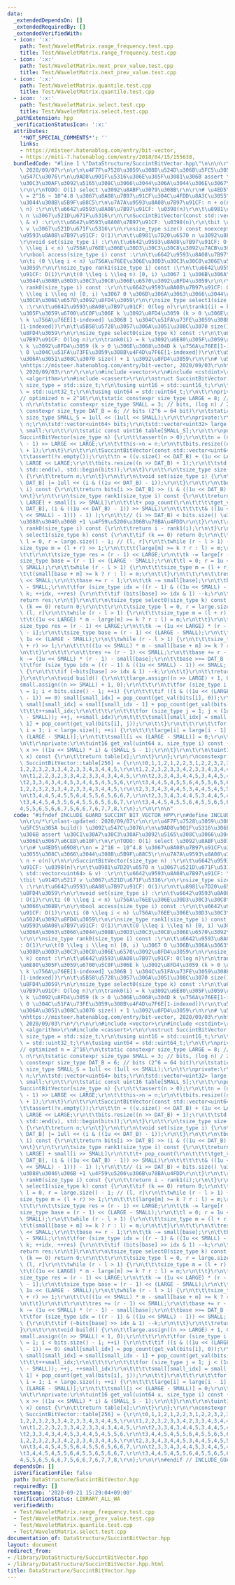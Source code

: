 ```yaml
---
data:
  _extendedDependsOn: []
  _extendedRequiredBy: []
  _extendedVerifiedWith:
  - icon: ':x:'
    path: Test/WaveletMatrix.range_frequency.test.cpp
    title: Test/WaveletMatrix.range_frequency.test.cpp
  - icon: ':x:'
    path: Test/WaveletMatrix.next_prev_value.test.cpp
    title: Test/WaveletMatrix.next_prev_value.test.cpp
  - icon: ':x:'
    path: Test/WaveletMatrix.quantile.test.cpp
    title: Test/WaveletMatrix.quantile.test.cpp
  - icon: ':x:'
    path: Test/WaveletMatrix.select.test.cpp
    title: Test/WaveletMatrix.select.test.cpp
  _pathExtension: hpp
  _verificationStatusIcon: ':x:'
  attributes:
    '*NOT_SPECIAL_COMMENTS*': ''
    links:
    - https://misteer.hatenablog.com/entry/bit-vector,
    - https://miti-7.hatenablog.com/entry/2018/04/15/155638,
  bundledCode: "#line 1 \"DataStructure/SuccintBitVector.hpp\"\n\n\n\r\n/*\r\nlast-updated:\
    \ 2020/09/07\r\n\r\n\u4F7F\u7528\u3059\u308B\u524D\u306B\u5FC5\u305A build() \u3092\
    \u547C\u3076\r\n\u9AD8\u901F\u5316\u306E\u305F\u3081\u306B assert \u30C1\u30A7\
    \u30C3\u30AF\u3092\u5165\u308C\u3066\u3044\u306A\u3044\u306E\u3067\u6CE8\u610F\
    \r\n\r\nTODO: O(1) select \u3092\u8ABF\u3079\u308B\r\n\r\n# \u4ED5\u69D8\r\nn\
    \ = 2^16 ~ 10^4.8 \u3067\u8A08\u7B97\u91CF\u304C\u4FDD\u8A3C\u3055\u308C\u3066\
    \u3044\u308B\u5B9F\u88C5\r\n\u7A7A\u9593\u8A08\u7B97\u91CF: n + o(n)\r\n\r\nSuccintBitVector(size_type\
    \ n) :\r\n\t\u6642\u9593\u8A08\u7B97\u91CF: \u0398(n)\r\n\t\u8981\u7D20\u6570\
    \ n \u3067\u521D\u671F\u5316\r\n\r\nSuccintBitVector(const std::vector<uint64>\
    \ & v) :\r\n\t\u6642\u9593\u8A08\u7B97\u91CF: \u0398(n)\r\n\tbit \u914D\u5217\
    \ v \u3067\u521D\u671F\u5316\r\n\r\nsize_type size() const noexcept :\r\n\t\u6642\
    \u9593\u8A08\u7B97\u91CF: O(1)\r\n\t\u8981\u7D20\u6570 n \u3092\u8FD4\u3059\r\n\
    \r\nvoid set(size_type i) :\r\n\t\u6642\u9593\u8A08\u7B97\u91CF: O(1)\r\n\ti (0\
    \ \\leq i < n) \u756A\u76EE\u306E\u30D3\u30C3\u30C8\u3092\u7ACB\u3066\u308B\r\n\
    \r\nbool access(size_type i) const :\r\n\t\u6642\u9593\u8A08\u7B97\u91CF: O(1)\r\
    \n\ti (0 \\leq i < n) \u756A\u76EE\u306E\u30D3\u30C3\u30C8\u306E\u5024\u3092\u8FD4\
    \u3059\r\n\r\nsize_type rank1(size_type i) const :\r\n\t\u6642\u9593\u8A08\u7B97\
    \u91CF: O(1)\r\n\t(0 \\leq i \\leq n) [0, i) \u3067 1 \u306B\u306A\u3063\u3066\
    \u3044\u308B\u30D3\u30C3\u30C8\u306E\u6570\u3092\u8FD4\u3059\r\n\r\nsize_type\
    \ rank0(size_type i) const :\r\n\t\u6642\u9593\u8A08\u7B97\u91CF: O(1)\r\n\t(0\
    \ \\leq i \\leq n) [0, i) \u3067 0 \u306B\u306A\u3063\u3066\u3044\u308B\u30D3\u30C3\
    \u30C8\u306E\u6570\u3092\u8FD4\u3059\r\n\r\nsize_type select1(size_type k) const\
    \ :\r\n\t\u6642\u9593\u8A08\u7B97\u91CF: O(log n)\r\n\trank1(i) = k \u3092\u6E80\
    \u305F\u3059\u6700\u5C0F\u306E k \u3092\u8FD4\u3059 (k > 0 \u306E\u3068\u304D\
    \ k \u756A\u76EE[1-indexed] \u306B 1 \u304C\u51FA\u73FE\u3059\u308B\u4F4D\u7F6E\
    [1-indexed])\r\n\t\u5B58\u5728\u3057\u306A\u3051\u308C\u3070 size() + 1 \u3092\
    \u8FD4\u3059\r\n\r\nsize_type select0(size_type k) const :\r\n\t\u6642\u9593\u8A08\
    \u7B97\u91CF: O(log n)\r\n\trank0(i) = k \u3092\u6E80\u305F\u3059\u6700\u5C0F\u306E\
    \ k \u3092\u8FD4\u3059 (k > 0 \u306E\u3068\u304D k \u756A\u76EE[1-indexed] \u306B\
    \ 0 \u304C\u51FA\u73FE\u3059\u308B\u4F4D\u7F6E[1-indexed])\r\n\t\u5B58\u5728\u3057\
    \u306A\u3051\u308C\u3070 size() + 1 \u3092\u8FD4\u3059\r\n\r\n# \u53C2\u8003\r\
    \nhttps://misteer.hatenablog.com/entry/bit-vector, 2020/09/03\r\nhttps://miti-7.hatenablog.com/entry/2018/04/15/155638,\
    \ 2020/09/03\r\n*/\r\n\r\n#include <vector>\r\n#include <cstdint>\r\n#include\
    \ <algorithm>\r\n#include <cassert>\r\n\r\nstruct SuccintBitVector {\r\n\tusing\
    \ size_type = std::size_t;\r\n\tusing uint16 = std::uint16_t;\r\n\tusing uint32\
    \ = std::uint32_t;\r\n\tusing uint64 = std::uint64_t;\r\n\t\r\nprivate:\r\n\t\
    // optimized n = 2^16\r\n\tstatic constexpr size_type LARGE = 8; // bits, log^2\
    \ n\r\n\tstatic constexpr size_type SMALL = 3; // bits, (log n) / 2\r\n\tstatic\
    \ constexpr size_type DAT_B = 6; // bits (2^6 = 64 bit)\r\n\tstatic constexpr\
    \ size_type SMALL_S = 1ull << (1ull << SMALL);\r\n\t\r\nprivate:\r\n\tsize_type\
    \ n;\r\n\tstd::vector<uint64> bits;\r\n\tstd::vector<uint32> large;\r\n\tstd::vector<uint16>\
    \ small;\r\n\t\r\n\tstatic const uint16 table[SMALL_S];\r\n\t\r\npublic:\r\n\t\
    SuccintBitVector(size_type n) {\r\n\t\tassert(n > 0);\r\n\t\tn = (n + (1u << LARGE)\
    \ - 1) >> LARGE << LARGE;\r\n\t\tthis->n = n;\r\n\t\tbits.resize((n >> DAT_B)\
    \ + 1);\r\n\t}\r\n\t\r\n\tSuccintBitVector(const std::vector<uint64> & v) {\r\n\
    \t\tassert(!v.empty());\r\n\t\tn = ((v.size() << DAT_B) + (1u << LARGE) - 1) >>\
    \ LARGE << LARGE;\r\n\t\tbits.resize((n >> DAT_B) + 1);\r\n\t\tstd::copy(std::begin(v),\
    \ std::end(v), std::begin(bits));\r\n\t}\r\n\t\r\n\tsize_type size() const noexcept\
    \ {\r\n\t\treturn n;\r\n\t}\r\n\t\r\n\tvoid set(size_type i) {\r\n\t\tbits[i >>\
    \ DAT_B] |= 1ull << (i & ((1u << DAT_B) - 1));\r\n\t}\r\n\t\r\n\tbool access(size_type\
    \ i) const {\r\n\t\treturn bits[i >> DAT_B] >> (i & ((1u << DAT_B) - 1)) & 1;\r\
    \n\t}\r\n\t\r\n\tsize_type rank1(size_type i) const {\r\n\t\treturn large[i >>\
    \ LARGE] + small[i >> SMALL]\r\n\t\t\t+ pop_count(\r\n\t\t\t\tget_val(bits[i >>\
    \ DAT_B], (i & ((1u << DAT_B) - 1)) >> SMALL)\r\n\t\t\t\t\t& ((1u << (i & ((1u\
    \ << SMALL) - 1))) - 1) );\r\n\t\t// (i >> DAT_B) < bits.size() \u3068\u306A\u308B\
    \u3088\u3046\u306B +1 \u4F59\u5206\u306B\u78BA\u4FDD\r\n\t}\r\n\t\r\n\tsize_type\
    \ rank0(size_type i) const {\r\n\t\treturn i - rank1(i);\r\n\t}\r\n\t\r\n\tsize_type\
    \ select1(size_type k) const {\r\n\t\tif (k == 0) return 0;\r\n\t\t\r\n\t\tsize_type\
    \ l = 0, r = large.size() - 1; // (l, r]\r\n\t\twhile (r - l > 1) {\r\n\t\t\t\
    size_type m = (l + r) >> 1;\r\n\t\t\t(large[m] >= k ? r : l) = m;\r\n\t\t}\r\n\
    \t\t\r\n\t\tsize_type res = (r - 1) << LARGE;\r\n\t\tk -= large[r - 1];\r\n\t\t\
    size_type base = (r - 1) << (LARGE - SMALL);\r\n\t\tl = 0; r = 1u << (LARGE -\
    \ SMALL);\r\n\t\twhile (r - l > 1) {\r\n\t\t\tsize_type m = (l + r) >> 1;\r\n\t\
    \t\t(small[base + m] >= k ? r : l) = m;\r\n\t\t}\r\n\t\t\r\n\t\tres += (r - 1)\
    \ << SMALL;\r\n\t\tbase += r - 1;\r\n\t\tk -= small[base];\r\n\t\tbase >>= DAT_B\
    \ - SMALL;\r\n\t\tfor (size_type idx = ((r - 1) & ((1u << SMALL) - 1)) << SMALL;\
    \ k; ++idx, ++res) {\r\n\t\t\tif (bits[base] >> idx & 1) --k;\r\n\t\t}\r\n\t\t\
    return res;\r\n\t}\r\n\t\r\n\tsize_type select0(size_type k) const {\r\n\t\tif\
    \ (k == 0) return 0;\r\n\t\t\r\n\t\tsize_type l = 0, r = large.size() - 1; //\
    \ (l, r]\r\n\t\twhile (r - l > 1) {\r\n\t\t\tsize_type m = (l + r) >> 1;\r\n\t\
    \t\t((1u << LARGE) * m - large[m] >= k ? r : l) = m;\r\n\t\t}\r\n\t\t\r\n\t\t\
    size_type res = (r - 1) << LARGE;\r\n\t\tk -= (1u << LARGE) * (r - 1) - large[r\
    \ - 1];\r\n\t\tsize_type base = (r - 1) << (LARGE - SMALL);\r\n\t\tl = 0; r =\
    \ 1u << (LARGE - SMALL);\r\n\t\twhile (r - l > 1) {\r\n\t\t\tsize_type m = (l\
    \ + r) >> 1;\r\n\t\t\t((1u << SMALL) * m - small[base + m] >= k ? r : l) = m;\r\
    \n\t\t}\r\n\t\t\r\n\t\tres += (r - 1) << SMALL;\r\n\t\tbase += r - 1;\r\n\t\t\
    k -= (1u << SMALL) * (r - 1) - small[base];\r\n\t\tbase >>= DAT_B - SMALL;\r\n\
    \t\tfor (size_type idx = ((r - 1) & ((1u << SMALL) - 1)) << SMALL; k; ++idx, ++res)\
    \ {\r\n\t\t\tif (~bits[base] >> idx & 1) --k;\r\n\t\t}\r\n\t\treturn res;\r\n\t\
    }\r\n\t\r\n\tvoid build() {\r\n\t\tlarge.assign((n >> LARGE) + 1, 0);\r\n\t\t\
    small.assign((n >> SMALL) + 1, 0);\r\n\t\t\r\n\t\tfor (size_type i = 0, small_idx\
    \ = 1; i < bits.size() - 1; ++i) {\r\n\t\t\tif ((i & ((1u << (LARGE - DAT_B))\
    \ - 1)) == 0) small[small_idx] = pop_count(get_val(bits[i], 0));\r\n\t\t\telse\
    \ small[small_idx] = small[small_idx - 1] + pop_count(get_val(bits[i], 0));\r\n\
    \t\t\t++small_idx;\r\n\t\t\t\r\n\t\t\tfor (size_type j = 1; j < (1u << (DAT_B\
    \ - SMALL)); ++j, ++small_idx)\r\n\t\t\t\tsmall[small_idx] = small[small_idx -\
    \ 1] + pop_count(get_val(bits[i], j));\r\n\t\t}\r\n\t\t\r\n\t\tfor (size_type\
    \ i = 1; i < large.size(); ++i) {\r\n\t\t\tlarge[i] = large[i - 1] + small[i <<\
    \ (LARGE - SMALL)];\r\n\t\t\tsmall[i << (LARGE - SMALL)] = 0;\r\n\t\t}\r\n\t}\r\
    \n\t\r\nprivate:\r\n\tuint16 get_val(uint64 x, size_type i) const {\r\n\t\treturn\
    \ x >> ((1u << SMALL) * i) & (SMALL_S - 1);\r\n\t}\r\n\t\r\n\tuint16 pop_count(uint16\
    \ x) const {\r\n\t\treturn table[x];\r\n\t}\r\n};\r\n\r\nconstexpr SuccintBitVector::uint16\
    \ SuccintBitVector::table[256] = {\r\n\t0,1,1,2,1,2,2,3,1,2,2,3,2,3,3,4,\r\n\t\
    1,2,2,3,2,3,3,4,2,3,3,4,3,4,4,5,\r\n\t1,2,2,3,2,3,3,4,2,3,3,4,3,4,4,5,\r\n\t2,3,3,4,3,4,4,5,3,4,4,5,4,5,5,6,\r\
    \n\t1,2,2,3,2,3,3,4,2,3,3,4,3,4,4,5,\r\n\t2,3,3,4,3,4,4,5,3,4,4,5,4,5,5,6,\r\n\
    \t2,3,3,4,3,4,4,5,3,4,4,5,4,5,5,6,\r\n\t3,4,4,5,4,5,5,6,4,5,5,6,5,6,6,7,\r\n\t\
    1,2,2,3,2,3,3,4,2,3,3,4,3,4,4,5,\r\n\t2,3,3,4,3,4,4,5,3,4,4,5,4,5,5,6,\r\n\t2,3,3,4,3,4,4,5,3,4,4,5,4,5,5,6,\r\
    \n\t3,4,4,5,4,5,5,6,4,5,5,6,5,6,6,7,\r\n\t2,3,3,4,3,4,4,5,3,4,4,5,4,5,5,6,\r\n\
    \t3,4,4,5,4,5,5,6,4,5,5,6,5,6,6,7,\r\n\t3,4,4,5,4,5,5,6,4,5,5,6,5,6,6,7,\r\n\t\
    4,5,5,6,5,6,6,7,5,6,6,7,6,7,7,8,\r\n};\r\n\r\n\n"
  code: "#ifndef INCLUDE_GUARD_SUCCINT_BIT_VECTOR_HPP\r\n#define INCLUDE_GUARD_SUCCINT_BIT_VECTOR_HPP\r\
    \n\r\n/*\r\nlast-updated: 2020/09/07\r\n\r\n\u4F7F\u7528\u3059\u308B\u524D\u306B\
    \u5FC5\u305A build() \u3092\u547C\u3076\r\n\u9AD8\u901F\u5316\u306E\u305F\u3081\
    \u306B assert \u30C1\u30A7\u30C3\u30AF\u3092\u5165\u308C\u3066\u3044\u306A\u3044\
    \u306E\u3067\u6CE8\u610F\r\n\r\nTODO: O(1) select \u3092\u8ABF\u3079\u308B\r\n\
    \r\n# \u4ED5\u69D8\r\nn = 2^16 ~ 10^4.8 \u3067\u8A08\u7B97\u91CF\u304C\u4FDD\u8A3C\
    \u3055\u308C\u3066\u3044\u308B\u5B9F\u88C5\r\n\u7A7A\u9593\u8A08\u7B97\u91CF:\
    \ n + o(n)\r\n\r\nSuccintBitVector(size_type n) :\r\n\t\u6642\u9593\u8A08\u7B97\
    \u91CF: \u0398(n)\r\n\t\u8981\u7D20\u6570 n \u3067\u521D\u671F\u5316\r\n\r\nSuccintBitVector(const\
    \ std::vector<uint64> & v) :\r\n\t\u6642\u9593\u8A08\u7B97\u91CF: \u0398(n)\r\n\
    \tbit \u914D\u5217 v \u3067\u521D\u671F\u5316\r\n\r\nsize_type size() const noexcept\
    \ :\r\n\t\u6642\u9593\u8A08\u7B97\u91CF: O(1)\r\n\t\u8981\u7D20\u6570 n \u3092\
    \u8FD4\u3059\r\n\r\nvoid set(size_type i) :\r\n\t\u6642\u9593\u8A08\u7B97\u91CF\
    : O(1)\r\n\ti (0 \\leq i < n) \u756A\u76EE\u306E\u30D3\u30C3\u30C8\u3092\u7ACB\
    \u3066\u308B\r\n\r\nbool access(size_type i) const :\r\n\t\u6642\u9593\u8A08\u7B97\
    \u91CF: O(1)\r\n\ti (0 \\leq i < n) \u756A\u76EE\u306E\u30D3\u30C3\u30C8\u306E\
    \u5024\u3092\u8FD4\u3059\r\n\r\nsize_type rank1(size_type i) const :\r\n\t\u6642\
    \u9593\u8A08\u7B97\u91CF: O(1)\r\n\t(0 \\leq i \\leq n) [0, i) \u3067 1 \u306B\
    \u306A\u3063\u3066\u3044\u308B\u30D3\u30C3\u30C8\u306E\u6570\u3092\u8FD4\u3059\
    \r\n\r\nsize_type rank0(size_type i) const :\r\n\t\u6642\u9593\u8A08\u7B97\u91CF\
    : O(1)\r\n\t(0 \\leq i \\leq n) [0, i) \u3067 0 \u306B\u306A\u3063\u3066\u3044\
    \u308B\u30D3\u30C3\u30C8\u306E\u6570\u3092\u8FD4\u3059\r\n\r\nsize_type select1(size_type\
    \ k) const :\r\n\t\u6642\u9593\u8A08\u7B97\u91CF: O(log n)\r\n\trank1(i) = k \u3092\
    \u6E80\u305F\u3059\u6700\u5C0F\u306E k \u3092\u8FD4\u3059 (k > 0 \u306E\u3068\u304D\
    \ k \u756A\u76EE[1-indexed] \u306B 1 \u304C\u51FA\u73FE\u3059\u308B\u4F4D\u7F6E\
    [1-indexed])\r\n\t\u5B58\u5728\u3057\u306A\u3051\u308C\u3070 size() + 1 \u3092\
    \u8FD4\u3059\r\n\r\nsize_type select0(size_type k) const :\r\n\t\u6642\u9593\u8A08\
    \u7B97\u91CF: O(log n)\r\n\trank0(i) = k \u3092\u6E80\u305F\u3059\u6700\u5C0F\u306E\
    \ k \u3092\u8FD4\u3059 (k > 0 \u306E\u3068\u304D k \u756A\u76EE[1-indexed] \u306B\
    \ 0 \u304C\u51FA\u73FE\u3059\u308B\u4F4D\u7F6E[1-indexed])\r\n\t\u5B58\u5728\u3057\
    \u306A\u3051\u308C\u3070 size() + 1 \u3092\u8FD4\u3059\r\n\r\n# \u53C2\u8003\r\
    \nhttps://misteer.hatenablog.com/entry/bit-vector, 2020/09/03\r\nhttps://miti-7.hatenablog.com/entry/2018/04/15/155638,\
    \ 2020/09/03\r\n*/\r\n\r\n#include <vector>\r\n#include <cstdint>\r\n#include\
    \ <algorithm>\r\n#include <cassert>\r\n\r\nstruct SuccintBitVector {\r\n\tusing\
    \ size_type = std::size_t;\r\n\tusing uint16 = std::uint16_t;\r\n\tusing uint32\
    \ = std::uint32_t;\r\n\tusing uint64 = std::uint64_t;\r\n\t\r\nprivate:\r\n\t\
    // optimized n = 2^16\r\n\tstatic constexpr size_type LARGE = 8; // bits, log^2\
    \ n\r\n\tstatic constexpr size_type SMALL = 3; // bits, (log n) / 2\r\n\tstatic\
    \ constexpr size_type DAT_B = 6; // bits (2^6 = 64 bit)\r\n\tstatic constexpr\
    \ size_type SMALL_S = 1ull << (1ull << SMALL);\r\n\t\r\nprivate:\r\n\tsize_type\
    \ n;\r\n\tstd::vector<uint64> bits;\r\n\tstd::vector<uint32> large;\r\n\tstd::vector<uint16>\
    \ small;\r\n\t\r\n\tstatic const uint16 table[SMALL_S];\r\n\t\r\npublic:\r\n\t\
    SuccintBitVector(size_type n) {\r\n\t\tassert(n > 0);\r\n\t\tn = (n + (1u << LARGE)\
    \ - 1) >> LARGE << LARGE;\r\n\t\tthis->n = n;\r\n\t\tbits.resize((n >> DAT_B)\
    \ + 1);\r\n\t}\r\n\t\r\n\tSuccintBitVector(const std::vector<uint64> & v) {\r\n\
    \t\tassert(!v.empty());\r\n\t\tn = ((v.size() << DAT_B) + (1u << LARGE) - 1) >>\
    \ LARGE << LARGE;\r\n\t\tbits.resize((n >> DAT_B) + 1);\r\n\t\tstd::copy(std::begin(v),\
    \ std::end(v), std::begin(bits));\r\n\t}\r\n\t\r\n\tsize_type size() const noexcept\
    \ {\r\n\t\treturn n;\r\n\t}\r\n\t\r\n\tvoid set(size_type i) {\r\n\t\tbits[i >>\
    \ DAT_B] |= 1ull << (i & ((1u << DAT_B) - 1));\r\n\t}\r\n\t\r\n\tbool access(size_type\
    \ i) const {\r\n\t\treturn bits[i >> DAT_B] >> (i & ((1u << DAT_B) - 1)) & 1;\r\
    \n\t}\r\n\t\r\n\tsize_type rank1(size_type i) const {\r\n\t\treturn large[i >>\
    \ LARGE] + small[i >> SMALL]\r\n\t\t\t+ pop_count(\r\n\t\t\t\tget_val(bits[i >>\
    \ DAT_B], (i & ((1u << DAT_B) - 1)) >> SMALL)\r\n\t\t\t\t\t& ((1u << (i & ((1u\
    \ << SMALL) - 1))) - 1) );\r\n\t\t// (i >> DAT_B) < bits.size() \u3068\u306A\u308B\
    \u3088\u3046\u306B +1 \u4F59\u5206\u306B\u78BA\u4FDD\r\n\t}\r\n\t\r\n\tsize_type\
    \ rank0(size_type i) const {\r\n\t\treturn i - rank1(i);\r\n\t}\r\n\t\r\n\tsize_type\
    \ select1(size_type k) const {\r\n\t\tif (k == 0) return 0;\r\n\t\t\r\n\t\tsize_type\
    \ l = 0, r = large.size() - 1; // (l, r]\r\n\t\twhile (r - l > 1) {\r\n\t\t\t\
    size_type m = (l + r) >> 1;\r\n\t\t\t(large[m] >= k ? r : l) = m;\r\n\t\t}\r\n\
    \t\t\r\n\t\tsize_type res = (r - 1) << LARGE;\r\n\t\tk -= large[r - 1];\r\n\t\t\
    size_type base = (r - 1) << (LARGE - SMALL);\r\n\t\tl = 0; r = 1u << (LARGE -\
    \ SMALL);\r\n\t\twhile (r - l > 1) {\r\n\t\t\tsize_type m = (l + r) >> 1;\r\n\t\
    \t\t(small[base + m] >= k ? r : l) = m;\r\n\t\t}\r\n\t\t\r\n\t\tres += (r - 1)\
    \ << SMALL;\r\n\t\tbase += r - 1;\r\n\t\tk -= small[base];\r\n\t\tbase >>= DAT_B\
    \ - SMALL;\r\n\t\tfor (size_type idx = ((r - 1) & ((1u << SMALL) - 1)) << SMALL;\
    \ k; ++idx, ++res) {\r\n\t\t\tif (bits[base] >> idx & 1) --k;\r\n\t\t}\r\n\t\t\
    return res;\r\n\t}\r\n\t\r\n\tsize_type select0(size_type k) const {\r\n\t\tif\
    \ (k == 0) return 0;\r\n\t\t\r\n\t\tsize_type l = 0, r = large.size() - 1; //\
    \ (l, r]\r\n\t\twhile (r - l > 1) {\r\n\t\t\tsize_type m = (l + r) >> 1;\r\n\t\
    \t\t((1u << LARGE) * m - large[m] >= k ? r : l) = m;\r\n\t\t}\r\n\t\t\r\n\t\t\
    size_type res = (r - 1) << LARGE;\r\n\t\tk -= (1u << LARGE) * (r - 1) - large[r\
    \ - 1];\r\n\t\tsize_type base = (r - 1) << (LARGE - SMALL);\r\n\t\tl = 0; r =\
    \ 1u << (LARGE - SMALL);\r\n\t\twhile (r - l > 1) {\r\n\t\t\tsize_type m = (l\
    \ + r) >> 1;\r\n\t\t\t((1u << SMALL) * m - small[base + m] >= k ? r : l) = m;\r\
    \n\t\t}\r\n\t\t\r\n\t\tres += (r - 1) << SMALL;\r\n\t\tbase += r - 1;\r\n\t\t\
    k -= (1u << SMALL) * (r - 1) - small[base];\r\n\t\tbase >>= DAT_B - SMALL;\r\n\
    \t\tfor (size_type idx = ((r - 1) & ((1u << SMALL) - 1)) << SMALL; k; ++idx, ++res)\
    \ {\r\n\t\t\tif (~bits[base] >> idx & 1) --k;\r\n\t\t}\r\n\t\treturn res;\r\n\t\
    }\r\n\t\r\n\tvoid build() {\r\n\t\tlarge.assign((n >> LARGE) + 1, 0);\r\n\t\t\
    small.assign((n >> SMALL) + 1, 0);\r\n\t\t\r\n\t\tfor (size_type i = 0, small_idx\
    \ = 1; i < bits.size() - 1; ++i) {\r\n\t\t\tif ((i & ((1u << (LARGE - DAT_B))\
    \ - 1)) == 0) small[small_idx] = pop_count(get_val(bits[i], 0));\r\n\t\t\telse\
    \ small[small_idx] = small[small_idx - 1] + pop_count(get_val(bits[i], 0));\r\n\
    \t\t\t++small_idx;\r\n\t\t\t\r\n\t\t\tfor (size_type j = 1; j < (1u << (DAT_B\
    \ - SMALL)); ++j, ++small_idx)\r\n\t\t\t\tsmall[small_idx] = small[small_idx -\
    \ 1] + pop_count(get_val(bits[i], j));\r\n\t\t}\r\n\t\t\r\n\t\tfor (size_type\
    \ i = 1; i < large.size(); ++i) {\r\n\t\t\tlarge[i] = large[i - 1] + small[i <<\
    \ (LARGE - SMALL)];\r\n\t\t\tsmall[i << (LARGE - SMALL)] = 0;\r\n\t\t}\r\n\t}\r\
    \n\t\r\nprivate:\r\n\tuint16 get_val(uint64 x, size_type i) const {\r\n\t\treturn\
    \ x >> ((1u << SMALL) * i) & (SMALL_S - 1);\r\n\t}\r\n\t\r\n\tuint16 pop_count(uint16\
    \ x) const {\r\n\t\treturn table[x];\r\n\t}\r\n};\r\n\r\nconstexpr SuccintBitVector::uint16\
    \ SuccintBitVector::table[256] = {\r\n\t0,1,1,2,1,2,2,3,1,2,2,3,2,3,3,4,\r\n\t\
    1,2,2,3,2,3,3,4,2,3,3,4,3,4,4,5,\r\n\t1,2,2,3,2,3,3,4,2,3,3,4,3,4,4,5,\r\n\t2,3,3,4,3,4,4,5,3,4,4,5,4,5,5,6,\r\
    \n\t1,2,2,3,2,3,3,4,2,3,3,4,3,4,4,5,\r\n\t2,3,3,4,3,4,4,5,3,4,4,5,4,5,5,6,\r\n\
    \t2,3,3,4,3,4,4,5,3,4,4,5,4,5,5,6,\r\n\t3,4,4,5,4,5,5,6,4,5,5,6,5,6,6,7,\r\n\t\
    1,2,2,3,2,3,3,4,2,3,3,4,3,4,4,5,\r\n\t2,3,3,4,3,4,4,5,3,4,4,5,4,5,5,6,\r\n\t2,3,3,4,3,4,4,5,3,4,4,5,4,5,5,6,\r\
    \n\t3,4,4,5,4,5,5,6,4,5,5,6,5,6,6,7,\r\n\t2,3,3,4,3,4,4,5,3,4,4,5,4,5,5,6,\r\n\
    \t3,4,4,5,4,5,5,6,4,5,5,6,5,6,6,7,\r\n\t3,4,4,5,4,5,5,6,4,5,5,6,5,6,6,7,\r\n\t\
    4,5,5,6,5,6,6,7,5,6,6,7,6,7,7,8,\r\n};\r\n\r\n#endif // INCLUDE_GUARD_SUCCINT_BIT_VECTOR_HPP"
  dependsOn: []
  isVerificationFile: false
  path: DataStructure/SuccintBitVector.hpp
  requiredBy: []
  timestamp: '2020-09-21 15:29:04+09:00'
  verificationStatus: LIBRARY_ALL_WA
  verifiedWith:
  - Test/WaveletMatrix.range_frequency.test.cpp
  - Test/WaveletMatrix.next_prev_value.test.cpp
  - Test/WaveletMatrix.quantile.test.cpp
  - Test/WaveletMatrix.select.test.cpp
documentation_of: DataStructure/SuccintBitVector.hpp
layout: document
redirect_from:
- /library/DataStructure/SuccintBitVector.hpp
- /library/DataStructure/SuccintBitVector.hpp.html
title: DataStructure/SuccintBitVector.hpp
---
```


